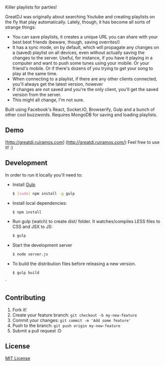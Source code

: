 Killer playlists for parties!

GreatDJ was originally about searching Youtube and creating playlists on the fly that play automatically.
Lately, though, it has become all sorts of strange things:

 * You can save playlists, it creates a unique URL you can share with your best best friends (beware, though, saving overrites!)
 * It has a sync mode, on by default, which will propagate any changes on a (saved) playlist on all devices, even without actually saving the changes to the server. Useful, for instance, if you have it playing in a computer and want to push some tunes using your mobile. Or your friend's mobile. Or if there's dozens of you trying to get your song to play at the same time.
 * When connecting to a playlist, if there are any other clients connected, you'll always get the latest version, however
 * If changes are not saved and you're the only client, you'll get the saved version from the server.
 * This might all change, I'm not sure.

Built using Facebook's React, Socket.IO, Browserify, Gulp and a bunch of other cool buzzwords.
Requires MongoDB for saving and loading playlists.

## Demo
[http://greatdj.ruiramos.com] (http://greatdj.ruiramos.com/)
Feel free to use it! :)

## Development

In order to run it locally you'll need to:

* Install [Gulp](http://gulpjs.com/)

    ```sh
    $ [sudo] npm install -g gulp
    ```

* Install local dependencies:

    ```sh
    $ npm install
    ```

* Run gulp (watch) to create dist/ folder. It watches/compiles LESS files to CSS and JSX to JS:

    ```sh
    $ gulp
    ```

* Start the development server

    ```sh
    $ node server.js
    ```


* To build the distribution files before releasing a new version.

    ```sh
    $ gulp build
    ```
`

## Contributing

1. Fork it!
2. Create your feature branch: `git checkout -b my-new-feature`
3. Commit your changes: `git commit -m 'Add some feature'`
4. Push to the branch: `git push origin my-new-feature`
5. Submit a pull request :D

## License

[MIT License](http://opensource.org/licenses/MIT)
